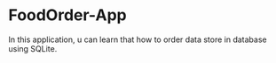 # FoodOrder-App
In this application, u can learn that how to order data store in database using SQLite. 
